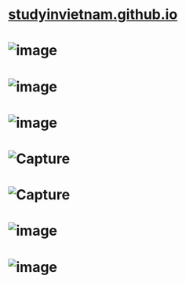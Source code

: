 # [studyinvietnam.github.io](https://studyinvietnam.github.io/)

# ![image](https://user-images.githubusercontent.com/75318518/147451551-c771ccc0-3807-4f97-804a-9583d47c639d.png)
# ![image](https://user-images.githubusercontent.com/75318518/147452041-d7899dd3-2efd-4add-85f3-cefb92ed1677.png)
# ![image](https://user-images.githubusercontent.com/75318518/147452396-099c79e6-f0a8-410f-bb15-2eeb57ec0813.png)
# ![Capture](https://user-images.githubusercontent.com/75318518/147453042-38ef63ab-8fe4-4c3e-bef6-5f442dc2615d.PNG)
# ![Capture](https://user-images.githubusercontent.com/75318518/147453771-a5cde7ae-58a6-4ae7-bfda-9fc46369adbd.PNG)
# ![image](https://user-images.githubusercontent.com/75318518/147454213-93e03e49-0543-48cf-aba4-3e3cb0f8a383.png)
# ![image](https://user-images.githubusercontent.com/75318518/147454989-ebca722f-b9f9-4f76-b590-c72778e88d5e.png)


